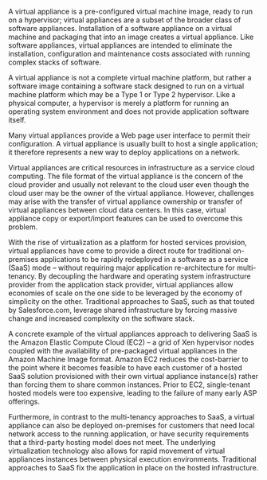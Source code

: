 A virtual appliance is a pre-configured virtual machine image, ready to run on a hypervisor; virtual appliances are a subset of the broader class of software appliances. Installation of a software appliance on a virtual machine and packaging that into an image creates a virtual appliance. Like software appliances, virtual appliances are intended to eliminate the installation, configuration and maintenance costs associated with running complex stacks of software.

A virtual appliance is not a complete virtual machine platform, but rather a software image containing a software stack designed to run on a virtual machine platform which may be a Type 1 or Type 2 hypervisor. Like a physical computer, a hypervisor is merely a platform for running an operating system environment and does not provide application software itself.

Many virtual appliances provide a Web page user interface to permit their configuration. A virtual appliance is usually built to host a single application; it therefore represents a new way to deploy applications on a network.

Virtual appliances are critical resources in infrastructure as a service cloud computing. The file format of the virtual appliance is the concern of the cloud provider and usually not relevant to the cloud user even though the cloud user may be the owner of the virtual appliance. However, challenges may arise with the transfer of virtual appliance ownership or transfer of virtual appliances between cloud data centers. In this case, virtual appliance copy or export/import features can be used to overcome this problem.

With the rise of virtualization as a platform for hosted services provision, virtual appliances have come to provide a direct route for traditional on-premises applications to be rapidly redeployed in a software as a service (SaaS) mode – without requiring major application re-architecture for multi-tenancy. By decoupling the hardware and operating system infrastructure provider from the application stack provider, virtual appliances allow economies of scale on the one side to be leveraged by the economy of simplicity on the other. Traditional approaches to SaaS, such as that touted by Salesforce.com, leverage shared infrastructure by forcing massive change and increased complexity on the software stack.

A concrete example of the virtual appliances approach to delivering SaaS is the Amazon Elastic Compute Cloud (EC2) – a grid of Xen hypervisor nodes coupled with the availability of pre-packaged virtual appliances in the Amazon Machine Image format. Amazon EC2 reduces the cost-barrier to the point where it becomes feasible to have each customer of a hosted SaaS solution provisioned with their own virtual appliance instance(s) rather than forcing them to share common instances. Prior to EC2, single-tenant hosted models were too expensive, leading to the failure of many early ASP offerings.

Furthermore, in contrast to the multi-tenancy approaches to SaaS, a virtual appliance can also be deployed on-premises for customers that need local network access to the running application, or have security requirements that a third-party hosting model does not meet. The underlying virtualization technology also allows for rapid movement of virtual appliances instances between physical execution environments. Traditional approaches to SaaS fix the application in place on the hosted infrastructure.

